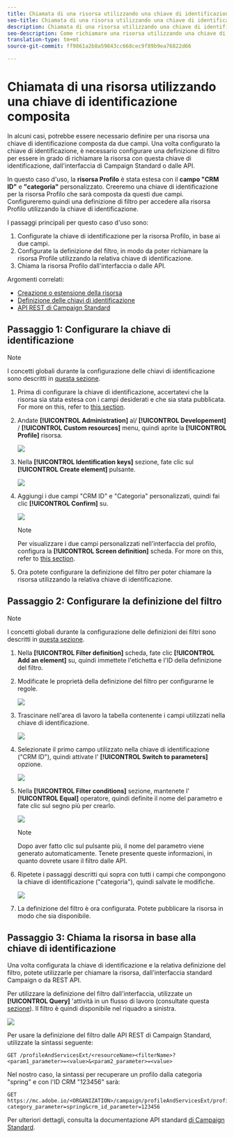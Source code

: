 ```yaml
---
title: Chiamata di una risorsa utilizzando una chiave di identificazione composita
seo-title: Chiamata di una risorsa utilizzando una chiave di identificazione composita
description: Chiamata di una risorsa utilizzando una chiave di identificazione composita
seo-description: Come richiamare una risorsa utilizzando una chiave di identificazione composita
translation-type: tm+mt
source-git-commit: ff9861a2b8a59843cc668cec9f89b9ea76822d66

---
```



# Chiamata di una risorsa utilizzando una chiave di identificazione composita

In alcuni casi, potrebbe essere necessario definire per una risorsa una chiave di identificazione composta da due campi. Una volta configurato la chiave di identificazione, è necessario configurare una definizione di filtro per essere in grado di richiamare la risorsa con questa chiave di identificazione, dall'interfaccia di Campaign Standard o dalle API.

In questo caso d'uso, la **risorsa Profilo** è stata estesa con il **campo "CRM ID"** e **"categoria"** personalizzato. Creeremo una chiave di identificazione per la risorsa Profilo che sarà composta da questi due campi. Configureremo quindi una definizione di filtro per accedere alla risorsa Profilo utilizzando la chiave di identificazione.

I passaggi principali per questo caso d'uso sono:

1. Configurate la chiave di identificazione per la risorsa Profilo, in base ai due campi.
1. Configurate la definizione del filtro, in modo da poter richiamare la risorsa Profile utilizzando la relativa chiave di identificazione.
1. Chiama la risorsa Profilo dall'interfaccia o dalle API.

Argomenti correlati:

* [Creazione o estensione della risorsa](../../developing/using/creating-or-extending-the-resource.md)
* [Definizione delle chiavi di identificazione](../../developing/using/configuring-the-resource-s-data-structure.md#defining-identification-keys)
* [API REST di Campaign Standard](https://docs.campaign.adobe.com/doc/standard/en/api/ACS_API.html)

## Passaggio 1: Configurare la chiave di identificazione

>[!NOTE]
> I concetti globali durante la configurazione delle chiavi di identificazione sono descritti in [questa sezione](../../developing/using/configuring-the-resource-s-data-structure.md#defining-identification-keys).

1. Prima di configurare la chiave di identificazione, accertatevi che la risorsa sia stata estesa con i campi desiderati e che sia stata pubblicata. For more on this, refer to [this section](../../developing/using/creating-or-extending-the-resource.md).

1. Andate **[!UICONTROL Administration]** al/ **[!UICONTROL Developement]** / **[!UICONTROL Custom resources]** menu, quindi aprite la **[!UICONTROL Profile]** risorsa.

   ![](assets/uc_idkey1.png)

1. Nella **[!UICONTROL Identification keys]** sezione, fate clic sul **[!UICONTROL Create element]** pulsante.

   ![](assets/uc_idkey2.png)

1. Aggiungi i due campi "CRM ID" e "Categoria" personalizzati, quindi fai clic **[!UICONTROL Confirm]** su.

   ![](assets/uc_idkey3.png)

   >[!NOTE]
   > Per visualizzare i due campi personalizzati nell'interfaccia del profilo, configura la **[!UICONTROL Screen definition]** scheda. For more on this, refer to [this section](../../developing/using/configuring-the-screen-definition.md).

1. Ora potete configurare la definizione del filtro per poter chiamare la risorsa utilizzando la relativa chiave di identificazione.

## Passaggio 2: Configurare la definizione del filtro

>[!NOTE]
> I concetti globali durante la configurazione delle definizioni dei filtri sono descritti in [questa sezione](../../developing/using/configuring-filter-definition.md).

1. Nella **[!UICONTROL Filter definition]** scheda, fate clic **[!UICONTROL Add an element]** su, quindi immettete l'etichetta e l'ID della definizione del filtro.

1. Modificate le proprietà della definizione del filtro per configurarne le regole.

   ![](assets/uc_idkey4.png)

1. Trascinare nell'area di lavoro la tabella contenente i campi utilizzati nella chiave di identificazione.

   ![](assets/uc_idkey5.png)

1. Selezionate il primo campo utilizzato nella chiave di identificazione ("CRM ID"), quindi attivate l' **[!UICONTROL Switch to parameters]** opzione.

   ![](assets/uc_idkey6.png)

1. Nella **[!UICONTROL Filter conditions]** sezione, mantenete l' **[!UICONTROL Equal]** operatore, quindi definite il nome del parametro e fate clic sul segno più per crearlo.

   ![](assets/uc_idkey7.png)

   >[!NOTE]
   > Dopo aver fatto clic sul pulsante più, il nome del parametro viene generato automaticamente. Tenete presente queste informazioni, in quanto dovrete usare il filtro dalle API.

1. Ripetete i passaggi descritti qui sopra con tutti i campi che compongono la chiave di identificazione ("categoria"), quindi salvate le modifiche.

   ![](assets/uc_idkey8.png)

1. La definizione del filtro è ora configurata. Potete pubblicare la risorsa in modo che sia disponibile.

## Passaggio 3: Chiama la risorsa in base alla chiave di identificazione

Una volta configurata la chiave di identificazione e la relativa definizione del filtro, potete utilizzarle per chiamare la risorsa, dall'interfaccia standard Campaign o da REST API.

Per utilizzare la definizione del filtro dall'interfaccia, utilizzate un **[!UICONTROL Query]** 'attività in un flusso di lavoro (consultate questa [sezione](../../automating/using/query.md)). Il filtro è quindi disponibile nel riquadro a sinistra.

![](assets/uc_idkey9.png)

Per usare la definizione del filtro dalle API REST di Campaign Standard, utilizzate la sintassi seguente:

```
GET /profileAndServicesExt/<resourceName><filterName>?<param1_parameter>=<value>&<param2_parameter>=<value>
```

Nel nostro caso, la sintassi per recuperare un profilo dalla categoria "spring" e con l'ID CRM "123456" sarà:

```
GET https://mc.adobe.io/<ORGANIZATION>/campaign/profileAndServicesExt/profile/identification_key?category_parameter=spring&crm_id_parameter=123456
```

Per ulteriori dettagli, consulta la documentazione API standard [di Campaign Standard](https://docs.campaign.adobe.com/doc/standard/en/api/ACS_API.html#filtering).